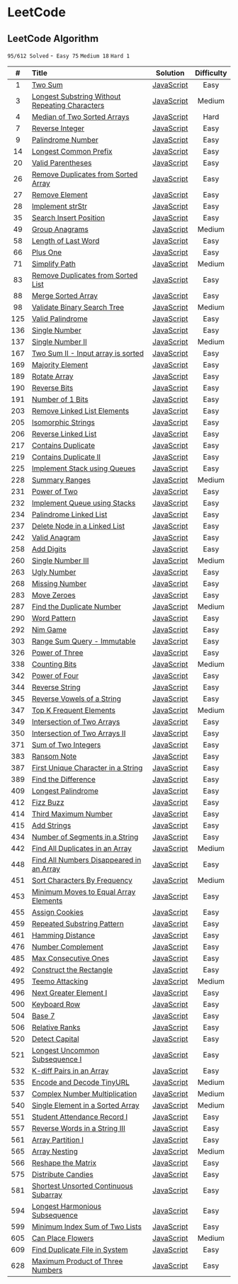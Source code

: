 # LeetCode

## LeetCode Algorithm

`95/612 Solved` -` Easy 75` `Medium 18` `Hard 1`


|  #   | Title                                    |                 Solution                 | Difficulty |
| :--: | :--------------------------------------- | :--------------------------------------: | :--------: |
|  1   | [Two Sum](https://leetcode.com/problems/two-sum) | [JavaScript](https://github.com/zhen-ke/leetcode/blob/master/TwoSum/TwoSum.js) |    Easy    |
|  3   | [Longest Substring Without Repeating Characters](https://leetcode.com/problems/longest-substring-without-repeating-characters) | [JavaScript](https://github.com/zhen-ke/leetcode/blob/master/LongestSubstringWithoutRepeatingCharacters/Longest%20SubstringWithoutRepeatingCharacters.js) |   Medium   |
|  4   | [Median of Two Sorted Arrays](https://leetcode.com/problems/median-of-two-sorted-arrays) | [JavaScript](https://github.com/zhen-ke/leetcode/blob/master/MedianofTwoSortedArrays/MedianofTwoSortedArrays.js) |    Hard    |
|  7   | [Reverse Integer](https://leetcode.com/problems/reverse-integer) | [JavaScript](https://github.com/zhen-ke/leetcode/blob/master/ReverseInteger/ReverseInteger.js) |    Easy    |
|  9   | [Palindrome Number](https://leetcode.com/problems/palindrome-number) | [JavaScript](https://github.com/zhen-ke/leetcode/blob/master/PalindromeNumber/PalindromeNumber.js) |    Easy    |
|  14  | [Longest Common Prefix](https://leetcode.com/problems/longest-common-prefix) | [JavaScript](https://github.com/zhen-ke/leetcode/blob/master/LongestCommonPrefix/LongestCommonPrefix.js) |    Easy    |
|  20  | [Valid Parentheses](https://leetcode.com/problems/valid-parentheses) | [JavaScript](https://github.com/zhen-ke/leetcode/blob/master/ValidParentheses/ValidParentheses.js) |    Easy    |
|  26  | [Remove Duplicates from Sorted Array](https://leetcode.com/problems/remove-duplicates-from-sorted-array) | [JavaScript](https://github.com/zhen-ke/leetcode/blob/master/RemoveDuplicatesfromSortedArray/RemoveDuplicatesfromSortedArray.js) |    Easy    |
|  27  | [Remove Element](https://leetcode.com/problems/remove-element) | [JavaScript](https://github.com/zhen-ke/leetcode/blob/master/RemoveElement/RemoveElement.js) |    Easy    |
|  28  | [Implement strStr](https://leetcode.com/problems/implement-strstr) | [JavaScript](https://github.com/zhen-ke/leetcode/blob/master/implementstrstr/implementstrstr.js) |    Easy    |
|  35  | [Search Insert Position](https://leetcode.com/problems/search-insert-position) | [JavaScript](https://github.com/zhen-ke/leetcode/blob/master/SearchInsertPosition/SearchInsertPosition.js) |    Easy    |
|  49  | [Group Anagrams](https://leetcode.com/problems/group-anagrams) | [JavaScript](https://github.com/zhen-ke/leetcode/blob/master/GroupAnagrams/GroupAnagrams.js) |   Medium   |
|  58  | [Length of Last Word](https://leetcode.com/problems/length-of-last-word) | [JavaScript](https://github.com/zhen-ke/leetcode/blob/master/LengthofLastWord/LengthofLastWord.js) |    Easy    |
|  66  | [Plus One](https://leetcode.com/problems/plus-one) | [JavaScript](https://github.com/zhen-ke/leetcode/blob/master/PlusOne/PlusOne.js) |    Easy    |
|  71  | [Simplify Path](https://leetcode.com/problems/simplify-path) | [JavaScript](https://github.com/zhen-ke/leetcode/blob/master/SimplifyPath/SimplifyPath.js) |   Medium   |
|  83  | [Remove Duplicates from Sorted List](https://leetcode.com/problems/remove-duplicates-from-sorted-list) | [JavaScript](https://github.com/zhen-ke/leetcode/blob/master/RemoveDuplicatesfromSortedList/RemoveDuplicatesfromSortedList.js) |    Easy    |
|  88  | [Merge Sorted Array](https://leetcode.com/problems/merge-sorted-array) | [JavaScript](https://github.com/zhen-ke/leetcode/blob/master/MergeSortedArray/MergeSortedArray.js) |    Easy    |
|  98  | [Validate Binary Search Tree](https://leetcode.com/problems/validate-binary-search-tree) | [JavaScript](https://github.com/zhen-ke/leetcode/blob/master/ValidateBinarySearchTree/ValidateBinarySearchTree.js) |   Medium   |
| 125  | [Valid Palindrome](https://leetcode.com/problems/valid-palindrome) | [JavaScript](https://github.com/zhen-ke/leetcode/blob/master/ValidPalindrome/ValidPalindrome.js) |    Easy    |
| 136  | [Single Number](https://leetcode.com/problems/single-number) | [JavaScript](https://github.com/zhen-ke/leetcode/blob/master/SingleNumber/SingleNumber.js) |    Easy    |
| 137  | [Single Number II](https://leetcode.com/problems/single-number-ii) | [JavaScript](https://github.com/zhen-ke/leetcode/blob/master/SingleNumberII/SingleNumberII.js) |   Medium   |
| 167  | [Two Sum II - Input array is sorted](https://leetcode.com/problems/two-sum-ii-input-array-is-sorted) | [JavaScript](https://github.com/zhen-ke/leetcode/blob/master/TwoSumII-Inputarrayissorted/TwoSumII-Inputarrayissorted.js) |    Easy    |
| 169  | [Majority Element](https://leetcode.com/problems/majority-element) | [JavaScript](https://github.com/zhen-ke/leetcode/blob/master/MajorityElement/MajorityElement.js) |    Easy    |
| 189  | [Rotate Array](https://leetcode.com/problems/rotate-array) | [JavaScript](https://github.com/zhen-ke/leetcode/blob/master/RotateArray/RotateArray.js) |    Easy    |
| 190  | [Reverse Bits](https://leetcode.com/problems/reverse-bits/) | [JavaScript](https://github.com/zhen-ke/leetcode/blob/master/ReverseBits/ReverseBits.js) |    Easy    |
| 191  | [Number of 1 Bits](https://leetcode.com/problems/number-of-1-bits/) | [JavaScript](https://github.com/zhen-ke/leetcode/blob/master/Numberof1Bits/Numberof1Bits.js) |    Easy    |
| 203  | [Remove Linked List Elements](https://leetcode.com/problems/remove-linked-list-elements) | [JavaScript](https://github.com/zhen-ke/leetcode/blob/master/RemoveLinkedListElements/RemoveLinkedListElements.js) |    Easy    |
| 205  | [Isomorphic Strings](https://leetcode.com/problems/isomorphic-strings) | [JavaScript](https://github.com/zhen-ke/leetcode/blob/master/IsomorphicStrings/IsomorphicStrings.js) |    Easy    |
| 206  | [Reverse Linked List](https://leetcode.com/problems/reverse-linked-list) | [JavaScript](https://github.com/zhen-ke/leetcode/blob/master/ReverseLinkedList/ReverseLinkedList.js) |    Easy    |
| 217  | [Contains Duplicate](https://leetcode.com/problems/contains-duplicate) | [JavaScript](https://github.com/zhen-ke/leetcode/blob/master/ContainsDuplicate/ContainsDuplicate.js) |    Easy    |
| 219  | [Contains Duplicate II](https://leetcode.com/problems/contains-duplicate-ii) | [JavaScript](https://github.com/zhen-ke/leetcode/blob/master/ContainsDuplicateII/ContainsDuplicateII.js) |    Easy    |
| 225  | [Implement Stack using Queues](https://leetcode.com/problems/implement-stack-using-queues) | [JavaScript](https://github.com/zhen-ke/leetcode/blob/master/ImplementStackusingQueues/ImplementStackusingQueues.js) |    Easy    |
| 228  | [Summary Ranges](https://leetcode.com/problems/summary-ranges) | [JavaScript](https://github.com/zhen-ke/leetcode/blob/master/SummaryRanges/SummaryRanges.js) |   Medium   |
| 231  | [Power of Two](https://leetcode.com/problems/power-of-two) | [JavaScript](https://github.com/zhen-ke/leetcode/blob/master/PowerofTwo/PowerofTwo.js) |    Easy    |
| 232  | [Implement Queue using Stacks](https://leetcode.com/problems/implement-queue-using-stacks) | [JavaScript](https://github.com/zhen-ke/leetcode/blob/master/ImplementQueueusingStacks/ImplementQueueusingStacks.js) |    Easy    |
| 234  | [Palindrome Linked List](https://leetcode.com/problems/palindrome-linked-list) | [JavaScript](https://github.com/zhen-ke/leetcode/blob/master/PalindromeLinkedList/PalindromeLinkedList.js) |    Easy    |
| 237  | [Delete Node in a Linked List](https://leetcode.com/problems/delete-node-in-a-linked-list) | [JavaScript](https://github.com/zhen-ke/leetcode/blob/master/DeleteNodeinaLinkedList/DeleteNodeinaLinkedList.js) |    Easy    |
| 242  | [Valid Anagram](https://leetcode.com/problems/valid-anagram) | [JavaScript](https://github.com/zhen-ke/leetcode/blob/master/ValidAnagram/ValidAnagram.js) |    Easy    |
| 258  | [Add Digits](https://leetcode.com/problems/add-digits) | [JavaScript](https://github.com/zhen-ke/leetcode/blob/master/AddDigits/AddDigits.js) |    Easy    |
| 260  | [Single Number III](https://leetcode.com/problems/single-number-iii) | [JavaScript](https://github.com/zhen-ke/leetcode/blob/master/SingleNumberIII/SingleNumberIII.js) |   Medium   |
| 263  | [Ugly Number](https://leetcode.com/problems/ugly-number) | [JavaScript](https://github.com/zhen-ke/leetcode/blob/master/UglyNumber/UglyNumber.js) |    Easy    |
| 268  | [Missing Number](https://leetcode.com/problems/missing-number) | [JavaScript](https://github.com/zhen-ke/leetcode/blob/master/MissingNumber/MissingNumber.js) |    Easy    |
| 283  | [Move Zeroes](https://leetcode.com/problems/move-zeroes) | [JavaScript](https://github.com/zhen-ke/leetcode/blob/master/MoveZeroes/MoveZeroes.js) |    Easy    |
| 287  | [Find the Duplicate Number](https://leetcode.com/problems/find-the-duplicate-number) | [JavaScript](https://github.com/zhen-ke/leetcode/blob/master/FindtheDuplicateNumber/FindtheDuplicateNumber.js) |   Medium   |
| 290  | [Word Pattern](https://leetcode.com/problems/word-pattern) | [JavaScript](https://github.com/zhen-ke/leetcode/blob/master/WordPattern/WordPattern.js) |    Easy    |
| 292  | [Nim Game](https://leetcode.com/problems/nim-game) | [JavaScript](https://github.com/zhen-ke/leetcode/blob/master/NimGame/NimGame.js) |    Easy    |
| 303  | [Range Sum Query - Immutable](https://leetcode.com/problems/range-sum-query-immutable) | [JavaScript](https://github.com/zhen-ke/leetcode/blob/master/RangeSumQueryImmutable/RangeSumQueryImmutable.js) |    Easy    |
| 326  | [Power of Three](https://leetcode.com/problems/power-of-three) | [JavaScript](https://github.com/zhen-ke/leetcode/blob/master/PowerofThree/PowerofThree.js) |    Easy    |
| 338  | [Counting Bits](https://leetcode.com/problems/counting-bits) | [JavaScript](https://github.com/zhen-ke/leetcode/blob/master/CountingBits/CountingBits.js) |   Medium   |
| 342  | [Power of Four](https://leetcode.com/problems/power-of-four) | [JavaScript](https://github.com/zhen-ke/leetcode/blob/master/PowerofFour/PowerofFour.js) |    Easy    |
| 344  | [Reverse String](https://leetcode.com/problems/reverse-string) | [JavaScript](https://github.com/zhen-ke/leetcode/blob/master/ReverseString/ReverseString.js) |    Easy    |
| 345  | [Reverse Vowels of a String](https://leetcode.com/problems/reverse-vowels-of-a-string) | [JavaScript](https://github.com/zhen-ke/leetcode/blob/master/ReverseVowelsofaString/ReverseVowelsofaString.js) |    Easy    |
| 347  | [Top K Frequent Elements](https://leetcode.com/problems/top-k-frequent-elements) | [JavaScript](https://github.com/zhen-ke/leetcode/blob/master/TopKFrequentElements/TopKFrequentElements.js) |   Medium   |
| 349  | [Intersection of Two Arrays](https://leetcode.com/problems/intersection-of-two-arrays) | [JavaScript](https://github.com/zhen-ke/leetcode/blob/master/IntersectionofTwoArrays/IntersectionofTwoArrays.js) |    Easy    |
| 350  | [Intersection of Two Arrays II](https://leetcode.com/problems/intersection-of-two-arrays-ii) | [JavaScript](https://github.com/zhen-ke/leetcode/blob/master/IntersectionofTwoArraysII/IntersectionofTwoArraysII.js) |    Easy    |
| 371  | [Sum of Two Integers](https://leetcode.com/problems/sum-of-two-integers) | [JavaScript](https://github.com/zhen-ke/leetcode/blob/master/SumofTwoIntegers/SumofTwoIntegers.js) |    Easy    |
| 383  | [Ransom Note](https://leetcode.com/problems/ransom-note) | [JavaScript](https://github.com/zhen-ke/leetcode/blob/master/RansomNote/RansomNote.js) |    Easy    |
| 387  | [First Unique Character in a String](https://leetcode.com/problems/first-unique-character-in-a-string) | [JavaScript](https://github.com/zhen-ke/leetcode/blob/master/FirstUniqueCharacterinaString/FirstUniqueCharacterinaString.js) |    Easy    |
| 389  | [Find the Difference](https://leetcode.com/problems/find-the-difference) | [JavaScript](https://github.com/zhen-ke/leetcode/blob/master/FindtheDifference/FindtheDifference.js) |    Easy    |
| 409  | [Longest Palindrome](https://leetcode.com/problems/longest-palindrome) | [JavaScript](https://github.com/zhen-ke/leetcode/blob/master/LongestPalindrome/LongestPalindrome.js) |    Easy    |
| 412  | [Fizz Buzz](https://leetcode.com/problems/fizz-buzz) | [JavaScript](https://github.com/zhen-ke/leetcode/blob/master/FizzBuzz/FizzBuzz.js) |    Easy    |
| 414  | [Third Maximum Number](https://leetcode.com/problems/third-maximum-number) | [JavaScript](https://github.com/zhen-ke/leetcode/blob/master/ThirdMaximumNumber/ThirdMaximumNumber.js) |    Easy    |
| 415  | [Add Strings](https://leetcode.com/problems/add-strings) | [JavaScript](https://github.com/zhen-ke/leetcode/blob/master/AddStrings/AddStrings.js) |    Easy    |
| 434  | [Number of Segments in a String](https://leetcode.com/problems/number-of-segments-in-a-string) | [JavaScript](https://github.com/zhen-ke/leetcode/blob/master/NumberofSegmentsinaString/NumberofSegmentsinaString.js) |    Easy    |
| 442  | [Find All Duplicates in an Array](https://leetcode.com/problems/find-all-duplicates-in-an-array) | [JavaScript](https://github.com/zhen-ke/leetcode/blob/master/FindAllDuplicatesinanArray/FindAllDuplicatesinanArray.js) |   Medium   |
| 448  | [Find All Numbers Disappeared in an Array](https://leetcode.com/problems/find-all-numbers-disappeared-in-an-array) | [JavaScript](https://github.com/zhen-ke/leetcode/blob/master/FindAllNumbersDisappearedinanArray/FindAllNumbersDisappearedinanArray.js) |    Easy    |
| 451  | [Sort Characters By Frequency](https://leetcode.com/problems/sort-characters-by-frequency) | [JavaScript](https://github.com/zhen-ke/leetcode/blob/master/SortCharactersByFrequency/SortCharactersByFrequency.js) |   Medium   |
| 453  | [Minimum Moves to Equal Array Elements](https://leetcode.com/problems/minimum-moves-to-equal-array-elements) | [JavaScript](https://github.com/zhen-ke/leetcode/blob/master/MinimumMovestoEqualArrayElements/MinimumMovestoEqualArrayElements.js) |    Easy    |
| 455  | [Assign Cookies](https://leetcode.com/problems/assign-cookies) | [JavaScript](https://github.com/zhen-ke/leetcode/blob/master/AssignCookies/AssignCookies.js) |    Easy    |
| 459  | [Repeated Substring Pattern](https://leetcode.com/problems/repeated-substring-pattern) | [JavaScript](https://github.com/zhen-ke/leetcode/blob/master/RepeatedSubstringPattern/RepeatedSubstringPattern.js) |    Easy    |
| 461  | [Hamming Distance](https://leetcode.com/problems/construct-the-rectangle) | [JavaScript](https://github.com/zhen-ke/leetcode/blob/master/HammingDistance/HammingDistance.js) |    Easy    |
| 476  | [Number Complement](https://leetcode.com/problems/number-complement) | [JavaScript](https://github.com/zhen-ke/leetcode/blob/master/NumberComplement/NumberComplement.js) |    Easy    |
| 485  | [Max Consecutive Ones](https://leetcode.com/problems/max-consecutive-ones) | [JavaScript](https://github.com/zhen-ke/leetcode/blob/master/MaxConsecutiveOnes/MaxConsecutiveOnes.js) |    Easy    |
| 492  | [Construct the Rectangle](https://leetcode.com/problems/construct-the-rectangle) | [JavaScript](https://github.com/zhen-ke/leetcode/blob/master/ConstructtheRectangle/ConstructtheRectangle.js) |    Easy    |
| 495  | [Teemo Attacking](https://leetcode.com/problems/teemo-attacking) | [JavaScript](https://github.com/zhen-ke/leetcode/blob/master/TeemoAttacking/TeemoAttacking.js) |   Medium   |
| 496  | [Next Greater Element I](https://leetcode.com/problems/next-greater-element-i) | [JavaScript](https://github.com/zhen-ke/leetcode/blob/master/NextGreaterElementI/NextGreaterElementI.js) |    Easy    |
| 500  | [Keyboard Row](https://leetcode.com/problems/keyboard-row) | [JavaScript](https://github.com/zhen-ke/leetcode/blob/master/KeyboardRow/KeyboardRow.js) |    Easy    |
| 504  | [Base 7](https://leetcode.com/problems/base-7) | [JavaScript](https://github.com/zhen-ke/leetcode/blob/master/Base7/Base7.js) |    Easy    |
| 506  | [Relative Ranks](https://leetcode.com/problems/relative-ranks) | [JavaScript](https://github.com/zhen-ke/leetcode/blob/master/RelativeRanks/RelativeRanks.js) |    Easy    |
| 520  | [Detect Capital](https://leetcode.com/problems/detect-capital) | [JavaScript](https://github.com/zhen-ke/leetcode/blob/master/DetectCapital/DetectCapital.js) |    Easy    |
| 521  | [Longest Uncommon Subsequence I](https://leetcode.com/problems/longest-uncommon-subsequence-i) | [JavaScript](https://github.com/zhen-ke/leetcode/blob/master/LongestUncommonSubsequenceI/LongestUncommonSubsequenceI.js) |    Easy    |
| 532  | [K-diff Pairs in an Array](https://leetcode.com/problems/k-diff-pairs-in-an-array) | [JavaScript](https://github.com/zhen-ke/leetcode/blob/master/K-diffPairsinanArray/K-diffPairsinanArray.js) |    Easy    |
| 535  | [Encode and Decode TinyURL](https://leetcode.com/problems/encode-and-decode-tinyurl) | [JavaScript](https://github.com/zhen-ke/leetcode/blob/master/EncodeandDecodeTinyURL/EncodeandDecodeTinyURL.js) |   Medium   |
| 537  | [Complex Number Multiplication](https://leetcode.com/problems/complex-number-multiplication) | [JavaScript](https://github.com/zhen-ke/leetcode/blob/master/ComplexNumberMultiplication/ComplexNumberMultiplication.js) |   Medium   |
| 540  | [Single Element in a Sorted Array](https://leetcode.com/problems/complex-number-multiplication) | [JavaScript](https://github.com/zhen-ke/leetcode/blob/master/SingleElementinaSortedArray/SingleElementinaSortedArray.js) |   Medium   |
| 551  | [Student Attendance Record I](https://leetcode.com/problems/student-attendance-record-i) | [JavaScript](https://github.com/zhen-ke/leetcode/blob/master/StudentAttendanceRecordI/StudentAttendanceRecordI.js) |    Easy    |
| 557  | [Reverse Words in a String III](https://leetcode.com/problems/reverse-words-in-a-string-iii) | [JavaScript](https://github.com/zhen-ke/leetcode/blob/master/ReverseWordsinaStringIII/ReverseWordsinaStringIII.js) |    Easy    |
| 561  | [Array Partition I](https://leetcode.com/problems/array-partition-i) | [JavaScript](https://github.com/zhen-ke/leetcode/blob/master/ArrayPartitionI/ArrayPartitionI.js) |    Easy    |
| 565  | [Array Nesting](https://leetcode.com/problems/array-nesting) | [JavaScript](https://github.com/zhen-ke/leetcode/blob/master/ArrayNesting/ArrayNesting.js) |   Medium   |
| 566  | [Reshape the Matrix](https://leetcode.com/problems/reshape-the-matrix) | [JavaScript](https://github.com/zhen-ke/leetcode/blob/master/ReshapetheMatrix/ReshapetheMatrix.js) |    Easy    |
| 575  | [Distribute Candies](https://leetcode.com/problems/distribute-candies) | [JavaScript](https://github.com/zhen-ke/leetcode/blob/master/DistributeCandies/DistributeCandies.js) |    Easy    |
| 581  | [Shortest Unsorted Continuous Subarray](https://leetcode.com/problems/shortest-unsorted-continuous-subarray) | [JavaScript](https://github.com/zhen-ke/leetcode/blob/master/ShortestUnsortedContinuousSubarray/ShortestUnsortedContinuousSubarray.js) |    Easy    |
| 594  | [Longest Harmonious Subsequence](https://leetcode.com/problems/longest-harmonious-subsequence) | [JavaScript](https://github.com/zhen-ke/leetcode/blob/master/LongestHarmoniousSubsequence/LongestHarmoniousSubsequence.js) |    Easy    |
| 599  | [Minimum Index Sum of Two Lists](https://leetcode.com/problems/minimum-index-sum-of-two-lists) | [JavaScript](https://github.com/zhen-ke/leetcode/blob/master/MinimumIndexSumofTwoLists/MinimumIndexSumofTwoLists.js) |    Easy    |
| 605  | [Can Place Flowers](https://leetcode.com/problems/can-place-flowers) | [JavaScript](https://github.com/zhen-ke/leetcode/blob/master/CanPlaceFlowers/CanPlaceFlowers.js) |   Medium   |
| 609  | [Find Duplicate File in System](https://leetcode.com/problems/find-duplicate-file-in-system) | [JavaScript](https://github.com/zhen-ke/leetcode/blob/master/FindDuplicateFileinSystem/FindDuplicateFileinSystem.js) |    Easy    |
| 628  | [Maximum Product of Three Numbers](https://leetcode.com/problems/maximum-product-of-three-numbers) | [JavaScript](https://github.com/zhen-ke/leetcode/blob/master/MaximumProductofThreeNumbers/MaximumProductofThreeNumbers.js) |    Easy    |

